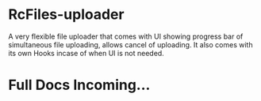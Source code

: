# RcFiles-uploader

A very flexible file uploader that comes with UI showing progress bar of simultaneous file uploading, allows cancel of uploading. It also comes with its own Hooks incase of when UI is not needed.

# Full Docs Incoming...
